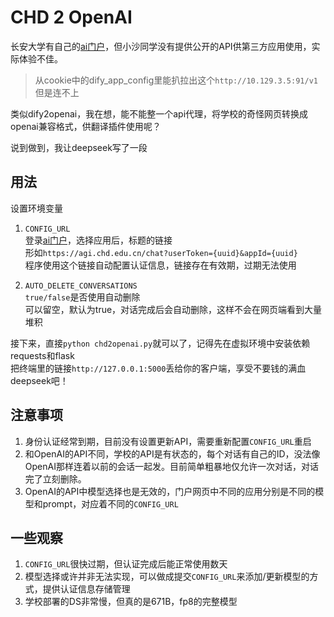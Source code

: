 # CHD 2 OpenAI

长安大学有自己的[ai门户](https://agi.chd.edu.cn/)，但小沙同学没有提供公开的API供第三方应用使用，实际体验不佳。

> 从cookie中的dify_app_config里能扒拉出这个`http://10.129.3.5:91/v1` 但是连不上

类似dify2openai，我在想，能不能整一个api代理，将学校的奇怪网页转换成openai兼容格式，供翻译插件使用呢？

说到做到，我让deepseek写了一段

## 用法
设置环境变量
1. `CONFIG_URL`  
   登录[ai门户](https://agi.chd.edu.cn/)，选择应用后，标题的链接  
   形如`https://agi.chd.edu.cn/chat?userToken={uuid}&appId={uuid}`  
   程序使用这个链接自动配置认证信息，链接存在有效期，过期无法使用

2. `AUTO_DELETE_CONVERSATIONS`  
   `true/false`是否使用自动删除  
    可以留空，默认为true，对话完成后会自动删除，这样不会在网页端看到大量堆积

接下来，直接`python chd2openai.py`就可以了，记得先在虚拟环境中安装依赖requests和flask  
把终端里的链接`http://127.0.0.1:5000`丢给你的客户端，享受不要钱的满血deepseek吧！

## 注意事项

1. 身份认证经常到期，目前没有设置更新API，需要重新配置`CONFIG_URL`重启
2. 和OpenAI的API不同，学校的API是有状态的，每个对话有自己的ID，没法像OpenAI那样连着以前的会话一起发。目前简单粗暴地仅允许一次对话，对话完了立刻删除。
3. OpenAI的API中模型选择也是无效的，门户网页中不同的应用分别是不同的模型和prompt，对应着不同的`CONFIG_URL`

## 一些观察

1. `CONFIG_URL`很快过期，但认证完成后能正常使用数天
2. 模型选择或许并非无法实现，可以做成提交`CONFIG_URL`来添加/更新模型的方式，提供认证信息存储管理
3. 学校部署的DS非常慢，但真的是671B，fp8的完整模型
